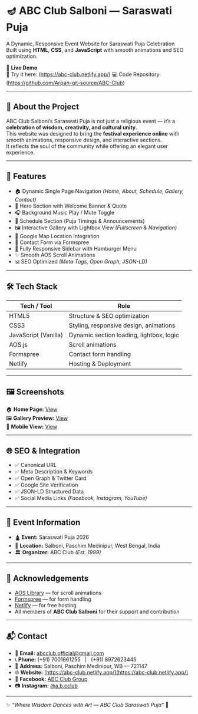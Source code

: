 # 🪔 ABC Club Salboni — Saraswati Puja

A Dynamic, Responsive Event Website for Saraswati Puja Celebration  
Built using **HTML**, **CSS**, and **JavaScript** with smooth animations and SEO optimization.

🚀 **Live Demo**  
🔗 Try it here: (https://abc-club.netlify.app/) 
💻 Code Repository: (https://github.com/Arpan-git-source/ABC-Club)

---

## 🧠 About the Project

ABC Club Salboni’s Saraswati Puja is not just a religious event — it’s a **celebration of wisdom, creativity, and cultural unity**.  
This website was designed to bring the **festival experience online** with smooth animations, responsive design, and interactive sections.  
It reflects the soul of the community while offering an elegant user experience.

---

## 🌟 Features

- 🏠 Dynamic Single Page Navigation *(Home, About, Schedule, Gallery, Contact)*  
- 🪷 Hero Section with Welcome Banner & Quote  
- 🎧 Background Music Play / Mute Toggle  
- 📅 Schedule Section (Puja Timings & Announcements)  
- 🖼️ Interactive Gallery with Lightbox View *(Fullscreen & Navigation)*  
- 📍 Google Map Location Integration  
- 📨 Contact Form via Formspree  
- 📱 Fully Responsive Sidebar with Hamburger Menu  
- ✨ Smooth AOS Scroll Animations  
- 🕉️ SEO Optimized *(Meta Tags, Open Graph, JSON-LD)*

---

## 🛠️ Tech Stack

| Tech / Tool          | Role                                       |
|-----------------------|--------------------------------------------|
| HTML5                 | Structure & SEO optimization              |
| CSS3                  | Styling, responsive design, animations    |
| JavaScript (Vanilla)  | Dynamic section loading, lightbox, logic  |
| AOS.js                | Scroll animations                         |
| Formspree             | Contact form handling                     |
| Netlify               | Hosting & Deployment                      |

---

## 🖼️ Screenshots

🏠 **Home Page:** [View](https://abc-club.netlify.app/home-preview.png)  
🖼️ **Gallery Preview:** [View](https://abc-club.netlify.app/gallery-preview.png)  
📱 **Mobile View:** [View](https://abc-club.netlify.app/mobile-preview.png)

---

## 🌐 SEO & Integration

- ✅ Canonical URL  
- ✅ Meta Description & Keywords  
- ✅ Open Graph & Twitter Card  
- ✅ Google Site Verification  
- ✅ JSON-LD Structured Data  
- ✅ Social Media Links *(Facebook, Instagram, YouTube)*

---

## 🏫 Event Information

- 🛕 **Event:** Saraswati Puja 2026  
- 📍 **Location:** Salboni, Paschim Medinipur, West Bengal, India  
- 🏛️ **Organizer:** ABC Club *(Est. 1999)*

---

## 🙏 Acknowledgements

- [AOS Library](https://michalsnik.github.io/aos/) — for scroll animations  
- [Formspree](https://formspree.io/) — for form handling  
- [Netlify](https://www.netlify.com/) — for free hosting  
- All members of **ABC Club Salboni** for their support and contribution

---

## 📬 Contact

- 📧 **Email:** abcclub.official@gmail.com  
- 📞 **Phone:** (+91) 7001861255 &nbsp; | &nbsp; (+91) 8972623445  
- 📍 **Address:** Salboni, Paschim Medinipur, WB — 721147  
- 🌐 **Website:** [https://abc-club.netlify.app/](https://abc-club.netlify.app/)  
- 📸 **Facebook:** [ABC Club Group](https://www.facebook.com/groups/205634142866794/)  
- 📷 **Instagram:** [@a.b.cclub](https://www.instagram.com/a.b.cclub?igsh=N3ZtMG55ZDRyOHk1)

---

✨ _“Where Wisdom Dances with Art — ABC Club Saraswati Puja”_ 🪷
